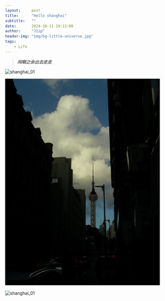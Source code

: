 ```yaml
---
layout:     post
title:      "Hello shanghai"
subtitle:   ""
date:       2024-10-11 19:13:00
author:     "JIzp"
header-img: "img/bg-little-universe.jpg"
tags:
    - Life
---
```


> ***闲暇之余出去走走***

![shanghai_01](/img/shanghai_01.JPG) 

![shanghai_01](/img/shanghai_02.JPG)

![shanghai_01](/img/shanghai_03.JPG)
